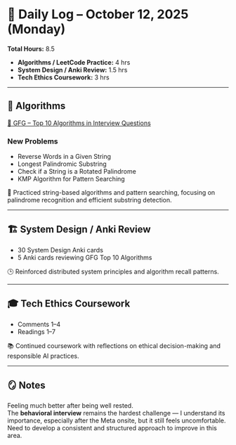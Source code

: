 # 📅 Daily Log – October 12, 2025 (Monday)

**Total Hours:** 8.5  
- **Algorithms / LeetCode Practice:** 4 hrs  
- **System Design / Anki Review:** 1.5 hrs  
- **Tech Ethics Coursework:** 3 hrs  

---

## 🧮 Algorithms
[🔗 GFG – Top 10 Algorithms in Interview Questions](https://www.geeksforgeeks.org/dsa/top-10-algorithms-in-interview-questions/)

### New Problems
- Reverse Words in a Given String  
- Longest Palindromic Substring  
- Check if a String is a Rotated Palindrome  
- KMP Algorithm for Pattern Searching  

🧩 Practiced string-based algorithms and pattern searching, focusing on palindrome recognition and efficient substring detection.

---

## 🏗️ System Design / Anki Review
- 30 System Design Anki cards  
- 5 Anki cards reviewing GFG Top 10 Algorithms  

🕒 Reinforced distributed system principles and algorithm recall patterns.

---

## 🎓 Tech Ethics Coursework
- Comments 1–4  
- Readings 1–7  

📚 Continued coursework with reflections on ethical decision-making and responsible AI practices.

---

## 🪞 Notes
Feeling much better after being well rested.  
The **behavioral interview** remains the hardest challenge — I understand its importance, especially after the Meta onsite, but it still feels uncomfortable. Need to develop a consistent and structured approach to improve in this area.